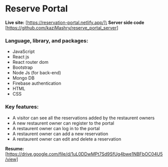 # Reserve Portal

**Live site:** [https://reservation-portal.netlify.app/]\
**Server side code** [https://github.com/kaziMashry/reserve_portal_server]

### Language, library, and packages:
- JavaScript
- React js
- React router dom
- Bootstrap
- Node Js (for back-end)
- Mongo DB
- Firebase authentication
- HTML
- CSS

### Key features:
- A visitor can see all the reservations added by the restaurent owners
- A new restaurent owner can register to the portal
- A restaurent owner can log in to the portal
- A restaurent owner can add a new reservation
- A restaurent owner can edit and delete a reservation

**Resume:** [https://drive.google.com/file/d/1uL0DDwMPt7Sd9SfUg4bwe1NBFbOC04U5/view]
